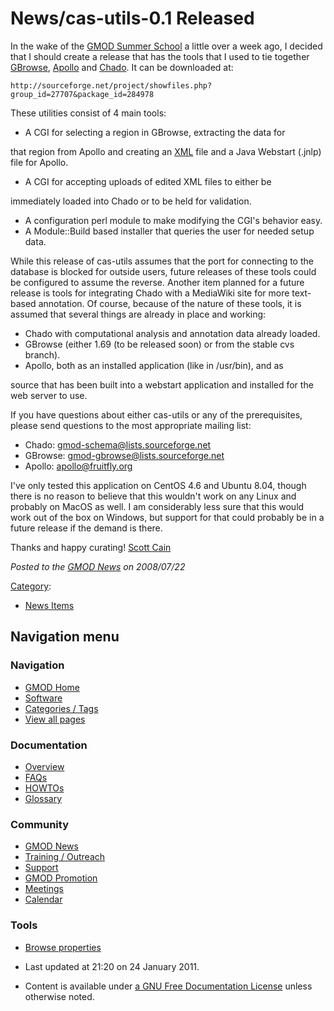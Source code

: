 



<span id="top"></span>




# <span dir="auto">News/cas-utils-0.1 Released</span>









In the wake of the <a href="../GMOD_Summer_School" class="mw-redirect"
title="GMOD Summer School">GMOD Summer School</a> a little over a week
ago, I decided that I should create a release that has the tools that I
used to tie together [GBrowse](../GBrowse.1 "GBrowse"),
[Apollo](../Apollo.1 "Apollo") and
<a href="../Chado" class="mw-redirect" title="Chado">Chado</a>. It can
be downloaded at:

    http://sourceforge.net/project/showfiles.php?group_id=27707&package_id=284978

These utilities consist of 4 main tools:

- A CGI for selecting a region in GBrowse, extracting the data for

that region from Apollo and creating an
[XML](../Glossary#XML "Glossary") file and a Java Webstart (.jnlp) file
for Apollo.

- A CGI for accepting uploads of edited XML files to either be

immediately loaded into Chado or to be held for validation.

- A configuration perl module to make modifying the CGI's behavior easy.
- A Module::Build based installer that queries the user for needed setup
  data.

While this release of cas-utils assumes that the port for connecting to
the database is blocked for outside users, future releases of these
tools could be configured to assume the reverse. Another item planned
for a future release is tools for integrating Chado with a MediaWiki
site for more text-based annotation. Of course, because of the nature of
these tools, it is assumed that several things are already in place and
working:

- Chado with computational analysis and annotation data already loaded.
- GBrowse (either 1.69 (to be released soon) or from the stable cvs
  branch).
- Apollo, both as an installed application (like in /usr/bin), and as

source that has been built into a webstart application and installed for
the web server to use.

If you have questions about either cas-utils or any of the
prerequisites, please send questions to the most appropriate mailing
list:

- Chado:
  <a href="mailto:gmod-schema@lists.sourceforge.net" class="external text"
  rel="nofollow">gmod-schema@lists.sourceforge.net</a>
- GBrowse: <a href="mailto:gmod-gbrowse@lists.sourceforge.net"
  class="external text"
  rel="nofollow">gmod-gbrowse@lists.sourceforge.net</a>
- Apollo: <a href="mailto:apollo@fruitfly.org" class="external text"
  rel="nofollow">apollo@fruitfly.org</a>

I've only tested this application on CentOS 4.6 and Ubuntu 8.04, though
there is no reason to believe that this wouldn't work on any Linux and
probably on MacOS as well. I am considerably less sure that this would
work out of the box on Windows, but support for that could probably be
in a future release if the demand is there.

Thanks and happy curating! [Scott Cain](../User%3AScott "User%3AScott")

  



*Posted to the [GMOD News](../GMOD_News "GMOD News") on 2008/07/22*






[Category](../Special%3ACategories "Special%3ACategories"):

- [News Items](../Category%3ANews_Items "Category%3ANews Items")






## Navigation menu







<a href="../Main_Page"
style="background-image: url(../../images/GMOD-cogs.png);"
title="Visit the main page"></a>


### Navigation



- <span id="n-GMOD-Home">[GMOD Home](../Main_Page)</span>
- <span id="n-Software">[Software](../GMOD_Components)</span>
- <span id="n-Categories-.2F-Tags">[Categories /
  Tags](../Categories)</span>
- <span id="n-View-all-pages">[View all
  pages](../Special:AllPages)</span>




### Documentation



- <span id="n-Overview">[Overview](../Overview)</span>
- <span id="n-FAQs">[FAQs](../Category%3AFAQ)</span>
- <span id="n-HOWTOs">[HOWTOs](../Category%3AHOWTO)</span>
- <span id="n-Glossary">[Glossary](../Glossary)</span>




### Community



- <span id="n-GMOD-News">[GMOD News](../GMOD_News)</span>
- <span id="n-Training-.2F-Outreach">[Training /
  Outreach](../Training_and_Outreach)</span>
- <span id="n-Support">[Support](../Support)</span>
- <span id="n-GMOD-Promotion">[GMOD Promotion](../GMOD_Promotion)</span>
- <span id="n-Meetings">[Meetings](../Meetings)</span>
- <span id="n-Calendar">[Calendar](../Calendar)</span>




### Tools

- <span id="t-smwbrowselink"><a href="../Special%3ABrowse/News-2Fcas-2Dutils-2D0.1_Released"
  rel="smw-browse">Browse properties</a></span>



- <span id="footer-info-lastmod">Last updated at 21:20 on 24 January
  2011.</span>
<!-- - <span id="footer-info-viewcount">6,353 page views.</span> -->
- <span id="footer-info-copyright">Content is available under
  <a href="http://www.gnu.org/licenses/fdl-1.3.html" class="external"
  rel="nofollow">a GNU Free Documentation License</a> unless otherwise
  noted.</span>

<!-- -->



<!-- -->




